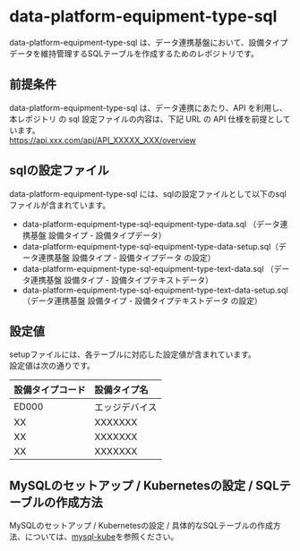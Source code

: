 # data-platform-equipment-type-sql  
data-platform-equipment-type-sql は、データ連携基盤において、設備タイプデータを維持管理するSQLテーブルを作成するためのレポジトリです。  

## 前提条件  
data-platform-equipment-type-sql は、データ連携にあたり、API を利用し、本レポジトリ の sql 設定ファイルの内容は、下記 URL の API 仕様を前提としています。  
https://api.xxx.com/api/API_XXXXX_XXX/overview  

## sqlの設定ファイル
data-platform-equipment-type-sql には、sqlの設定ファイルとして以下のsqlファイルが含まれています。  

* data-platform-equipment-type-sql-equipment-type-data.sql （データ連携基盤 設備タイプ - 設備タイプデータ）
* data-platform-equipment-type-sql-equipment-type-data-setup.sql（データ連携基盤 設備タイプ - 設備タイプデータ の設定）
* data-platform-equipment-type-sql-equipment-type-text-data.sql （データ連携基盤 設備タイプ - 設備タイプテキストデータ）
* data-platform-equipment-type-sql-equipment-type-text-data-setup.sql（データ連携基盤 設備タイプ - 設備タイプテキストデータ の設定）

## 設定値
setupファイルには、各テーブルに対応した設定値が含まれています。  
設定値は次の通りです。  

| 設備タイプコード      | 設備タイプ名         |
| :-------- | :----------------------------- |
| ED000  | エッジデバイス                         |
| XX     | XXXXXXX                               |
| XX     | XXXXXXX                               |
| XX     | XXXXXXX                               |

## MySQLのセットアップ / Kubernetesの設定 / SQLテーブルの作成方法
MySQLのセットアップ / Kubernetesの設定 / 具体的なSQLテーブルの作成方法、については、[mysql-kube](https://github.com/latonaio/mysql-kube)を参照ください。